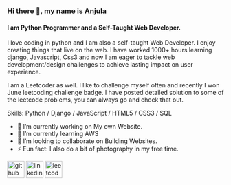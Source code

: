 ### Hi there 👋, my name is Anjula
#### I am Python Programmer and a Self-Taught Web Developer.

I love coding in python and I am also a self-taught Web Developer. I enjoy creating things that live on the web.
I have worked 1000+ hours learning django, Javascript, Css3 and now I am eager to tackle web development/design challenges to achieve lasting impact on user experience.

I am a Leetcoder as well. I like to challenge myself often and recently I won June leetcoding challenge badge. I have posted detailed solution to  some of the leetcode problems, you can always go and check that out.

Skills: Python / Django / JavaScript / HTML5 / CSS3 / SQL

- 🔭 I’m currently working on My own Website. 
- 🌱 I’m currently learning AWS 
- 👯 I’m looking to collaborate on Building Websites. 
- ⚡ Fun fact: I also do a bit of photography in my free time. 


[<img src='https://cdn.jsdelivr.net/npm/simple-icons@3.0.1/icons/github.svg' alt='github' height='40'>](https://github.com/AY8818)  [<img src='https://cdn.jsdelivr.net/npm/simple-icons@3.0.1/icons/linkedin.svg' alt='linkedin' height='40'>](https://www.linkedin.com/in/anjulayadav/)  [<img src='https://cdn.jsdelivr.net/npm/simple-icons@3.0.1/icons/leetcode.svg' alt='leetcode' height='40'>](https://leetcode.com/AY_/)  

 

